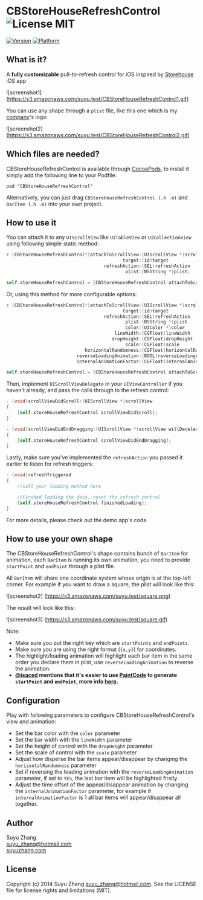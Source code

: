 CBStoreHouseRefreshControl ![License MIT](https://go-shields.herokuapp.com/license-MIT-blue.png)
=======================

[![Version](http://cocoapod-badges.herokuapp.com/v/CBStoreHouseRefreshControl/badge.png)](http://cocoadocs.org/docsets/CBStoreHouseRefreshControl)
[![Platform](http://cocoapod-badges.herokuapp.com/p/CBStoreHouseRefreshControl/badge.png)](http://cocoadocs.org/docsets/CBStoreHouseRefreshControl)

What is it?
---

A **fully customizable** pull-to-refresh control for iOS inspired by [Storehouse](https://www.storehouse.co/) iOS app

![screenshot1] (https://s3.amazonaws.com/suyu.test/CBStoreHouseRefreshControl1.gif)

You can use any shape through a `plist` file, like this one which is my [company](http://akta.com/)'s logo:

![screenshot2] (https://s3.amazonaws.com/suyu.test/CBStoreHouseRefreshControl2.gif)

Which files are needed?
---
CBStoreHouseRefreshControl is available through [CocoaPods](http://cocoapods.org), to install
it simply add the following line to your Podfile:

    pod "CBStoreHouseRefreshControl"

Alternatively, you can just drag `CBStoreHouseRefreshControl (.h .m)` and `BarItem (.h .m)` into your own project.

How to use it
---
You can attach it to any `UIScrollView` like `UITableView` or `UICollectionView` using following simple static method:

```objective-c
+ (CBStoreHouseRefreshControl*)attachToScrollView:(UIScrollView *)scrollView
                                           target:(id)target
                                    refreshAction:(SEL)refreshAction
                                            plist:(NSString *)plist;
```
```objective-c
self.storeHouseRefreshControl = [CBStoreHouseRefreshControl attachToScrollView:self.tableView target:self refreshAction:@selector(refreshTriggered:) plist:@"storehouse"];
```
Or, using this method for more configurable options:

```objective-c
+ (CBStoreHouseRefreshControl*)attachToScrollView:(UIScrollView *)scrollView
                                           target:(id)target
                                    refreshAction:(SEL)refreshAction
                                            plist:(NSString *)plist
                                            color:(UIColor *)color
                                        lineWidth:(CGFloat)lineWidth
                                       dropHeight:(CGFloat)dropHeight
                                            scale:(CGFloat)scale
                             horizontalRandomness:(CGFloat)horizontalRandomness
                          reverseLoadingAnimation:(BOOL)reverseLoadingAnimation
                          internalAnimationFactor:(CGFloat)internalAnimationFactor;
```

```objective-c
self.storeHouseRefreshControl = [CBStoreHouseRefreshControl attachToScrollView:self.tableView target:self refreshAction:@selector(refreshTriggered:) plist:@"storehouse" color:[UIColor whiteColor] lineWidth:1.5 dropHeight:80 scale:1 horizontalRandomness:150 reverseLoadingAnimation:YES internalAnimationFactor:0.5];
```

Then, implement `UIScrollViewDelegate` in your `UIViewController` if you haven't already, and pass the calls through to the refresh control:

```objective-c
- (void)scrollViewDidScroll:(UIScrollView *)scrollView
{
    [self.storeHouseRefreshControl scrollViewDidScroll];
}

- (void)scrollViewDidEndDragging:(UIScrollView *)scrollView willDecelerate:(BOOL)decelerate
{
    [self.storeHouseRefreshControl scrollViewDidEndDragging];
}
```

Lastly, make sure you've implemented the `refreshAction` you passed it earlier to listen for refresh triggers:

```objective-c
- (void)refreshTriggered
{
    //call your loading method here

    //Finshed loading the data, reset the refresh control
    [self.storeHouseRefreshControl finishedLoading];
}
```
For more details, please check out the demo app's code.

How to use your own shape
---

The CBStoreHouseRefreshControl's shape contains bunch of `BarItem` for animation, each `BarItem` is running its own animation, you need to provide `startPoint` and `endPoint` through a plist file. 

All `BarItem` will share one coordinate system whose origin is at the top-left corner. For example if you want to draw a square, the plist will look like this:

![screenshot2] (https://s3.amazonaws.com/suyu.test/square.png)

The result will look like this:

![screenshot3] (https://s3.amazonaws.com/suyu.test/square.gif)

Note: 
- Make sure you put the right key which are `startPoints` and `endPoints`.
- Make sure you are using the right format (`{x,y}`) for coordinates.
- The highlight/loading animation will highlight each bar item in the same order you declare them in plist, use `reverseLoadingAnimation` to reverse the animation.
- **[@isaced](https://github.com/isaced) mentions that it's easier to use [PaintCode](http://www.paintcodeapp.com/) to generate `startPoint` and `endPoint`, more info [here](https://github.com/coolbeet/CBStoreHouseRefreshControl/issues/1).**

Configuration
-------------

Play with following parameters to configure CBStoreHouseRefreshControl's view and animation:

- Set the bar color with the `color` parameter
- Set the bar width with the `lineWidth` parameter
- Set the height of control with the `dropHeight` parameter
- Set the scale of control with the `scale` parameter
- Adjust how disperse the bar items appear/disappear by changing the `horizontalRandomness` parameter
- Set if reversing the loading animation with the `reverseLoadingAnimation` parameter, if set to `YES`, the last bar item will be highlighted firstly.
- Adjust the time offset of the appear/disappear animation by changing the `internalAnimationFactor` parameter, for example if `internalAnimationFactor` is 1 all bar items will appear/disappear all together.


Author
------

Suyu Zhang  
suyu_zhang@hotmail.com  
[suyuzhang.com](http://suyuzhang.com/)  


License
-------
Copyright (c) 2014 Suyu Zhang <suyu_zhang@hotmail.com>. See the LICENSE file for license rights and limitations (MIT).




